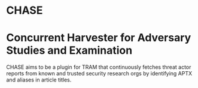 # CHASE  
# Concurrent Harvester for Adversary Studies and Examination  

CHASE aims to be a plugin for TRAM that continuously fetches threat actor reports from known and trusted security research orgs by identifying APTX and aliases in article titles.